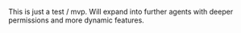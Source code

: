 This is just a test / mvp. Will expand into further agents with deeper permissions and more dynamic features. 